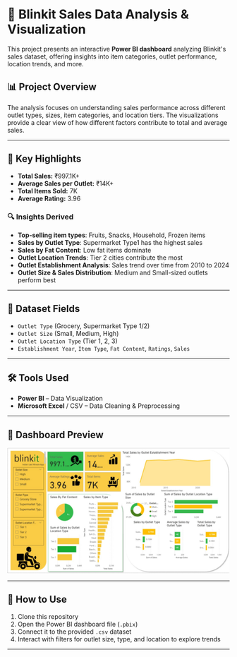 # 🛒 Blinkit Sales Data Analysis & Visualization

This project presents an interactive **Power BI dashboard** analyzing Blinkit's sales dataset, offering insights into item categories, outlet performance, location trends, and more.

## 📊 Project Overview

The analysis focuses on understanding sales performance across different outlet types, sizes, item categories, and location tiers. The visualizations provide a clear view of how different factors contribute to total and average sales.

---

## 📌 Key Highlights

* **Total Sales:** ₹997.1K+
* **Average Sales per Outlet:** ₹14K+
* **Total Items Sold:** 7K
* **Average Rating:** 3.96

### 🔍 Insights Derived

* **Top-selling item types**: Fruits, Snacks, Household, Frozen items
* **Sales by Outlet Type**: Supermarket Type1 has the highest sales
* **Sales by Fat Content**: Low fat items dominate
* **Outlet Location Trends**: Tier 2 cities contribute the most
* **Outlet Establishment Analysis**: Sales trend over time from 2010 to 2024
* **Outlet Size & Sales Distribution**: Medium and Small-sized outlets perform best

---

## 📁 Dataset Fields

* `Outlet Type` (Grocery, Supermarket Type 1/2)
* `Outlet Size` (Small, Medium, High)
* `Outlet Location Type` (Tier 1, 2, 3)
* `Establishment Year`, `Item Type`, `Fat Content`, `Ratings`, `Sales`

---

## 🛠 Tools Used

* **Power BI** – Data Visualization
* **Microsoft Excel** / CSV – Data Cleaning & Preprocessing

---

## 📸 Dashboard Preview

![Blinkit Sales Dashboard](./blinkit%20Dashboard.jpeg)

---

## 🚀 How to Use

1. Clone this repository
2. Open the Power BI dashboard file (`.pbix`)
3. Connect it to the provided `.csv` dataset
4. Interact with filters for outlet size, type, and location to explore trends

---
